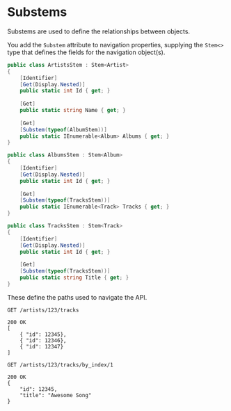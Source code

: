 # Substems

Substems are used to define the relationships between objects.

You add the `Substem` attribute to navigation properties, supplying the `Stem<>` type that defines the fields for the navigation object(s).

```csharp
public class ArtistsStem : Stem<Artist>
{
    [Identifier]
    [Get(Display.Nested)]
    public static int Id { get; }
    
    [Get]
    public static string Name { get; }
    
    [Get]
    [Substem(typeof(AlbumStem))]
    public static IEnumerable<Album> Albums { get; }
}

public class AlbumsStem : Stem<Album>
{
    [Identifier]
    [Get(Display.Nested)]
    public static int Id { get; }
            
    [Get]
    [Substem(typeof(TracksStem))]
    public static IEnumerable<Track> Tracks { get; }
}

public class TracksStem : Stem<Track>
{
    [Identifier]
    [Get(Display.Nested)]
    public static int Id { get; }
            
    [Get]
    [Substem(typeof(TracksStem))]
    public static string Title { get; }
}
```

These define the paths used to navigate the API.

```http
GET /artists/123/tracks

200 OK
[        
    { "id": 12345},
    { "id": 12346},
    { "id": 12347}
]
```

```http
GET /artists/123/tracks/by_index/1

200 OK
{
    "id": 12345,
    "title": "Awesome Song"
}
```